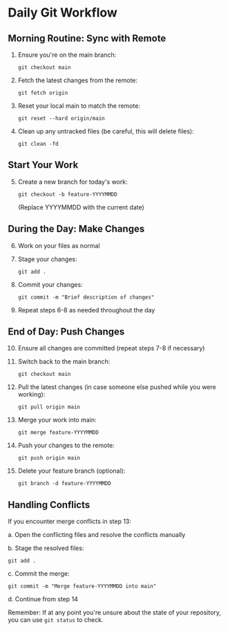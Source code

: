 # Daily Git Workflow

## Morning Routine: Sync with Remote

1. Ensure you're on the main branch:
   ```
   git checkout main
   ```

2. Fetch the latest changes from the remote:
   ```
   git fetch origin
   ```

3. Reset your local main to match the remote:
   ```
   git reset --hard origin/main
   ```

4. Clean up any untracked files (be careful, this will delete files):
   ```
   git clean -fd
   ```

## Start Your Work

5. Create a new branch for today's work:
   ```
   git checkout -b feature-YYYYMMDD
   ```
   (Replace YYYYMMDD with the current date)

## During the Day: Make Changes

6. Work on your files as normal

7. Stage your changes:
   ```
   git add .
   ```

8. Commit your changes:
   ```
   git commit -m "Brief description of changes"
   ```

9. Repeat steps 6-8 as needed throughout the day

## End of Day: Push Changes

10. Ensure all changes are committed (repeat steps 7-8 if necessary)

11. Switch back to the main branch:
    ```
    git checkout main
    ```

12. Pull the latest changes (in case someone else pushed while you were working):
    ```
    git pull origin main
    ```

13. Merge your work into main:
    ```
    git merge feature-YYYYMMDD
    ```

14. Push your changes to the remote:
    ```
    git push origin main
    ```

15. Delete your feature branch (optional):
    ```
    git branch -d feature-YYYYMMDD
    ```

## Handling Conflicts

If you encounter merge conflicts in step 13:

a. Open the conflicting files and resolve the conflicts manually

b. Stage the resolved files:
   ```
   git add .
   ```

c. Commit the merge:
   ```
   git commit -m "Merge feature-YYYYMMDD into main"
   ```

d. Continue from step 14

Remember: If at any point you're unsure about the state of your repository, you can use `git status` to check.
